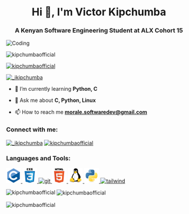 <h1 align="center">Hi 👋, I'm Victor Kipchumba</h1>
<h3 align="center">A Kenyan Software Engineering Student at ALX Cohort 15</h3>
<img align="rigth" alt="Coding" width="400" src="https://tenor.com/en-GB/view/programmer-gif-19019116" />
<p align="left"> <img src="https://komarev.com/ghpvc/?username=kipchumbaofficial&label=Profile%20views&color=0e75b6&style=flat" alt="kipchumbaofficial" /> </p>

<p align="left"> <a href="https://github.com/ryo-ma/github-profile-trophy"><img src="https://github-profile-trophy.vercel.app/?username=kipchumbaofficial" alt="kipchumbaofficial" /></a> </p>

<p align="left"> <a href="https://twitter.com/_ikipchumba" target="blank"><img src="https://img.shields.io/twitter/follow/_ikipchumba?logo=twitter&style=for-the-badge" alt="_ikipchumba" /></a> </p>

- 🌱 I’m currently learning **Python, C**

- 💬 Ask me about **C, Python, Linux**

- 📫 How to reach me **morale.softwaredev@gmail.com**

<h3 align="left">Connect with me:</h3>
<p align="left">
<a href="https://twitter.com/_ikipchumba" target="blank"><img align="center" src="https://raw.githubusercontent.com/rahuldkjain/github-profile-readme-generator/master/src/images/icons/Social/twitter.svg" alt="_ikipchumba" height="30" width="40" /></a>
<a href="https://linkedin.com/in/kipchumbaofficial" target="blank"><img align="center" src="https://raw.githubusercontent.com/rahuldkjain/github-profile-readme-generator/master/src/images/icons/Social/linked-in-alt.svg" alt="kipchumbaofficial" height="30" width="40" /></a>
</p>

<h3 align="left">Languages and Tools:</h3>
<p align="left"> <a href="https://www.cprogramming.com/" target="_blank" rel="noreferrer"> <img src="https://raw.githubusercontent.com/devicons/devicon/master/icons/c/c-original.svg" alt="c" width="40" height="40"/> </a> <a href="https://www.w3schools.com/css/" target="_blank" rel="noreferrer"> <img src="https://raw.githubusercontent.com/devicons/devicon/master/icons/css3/css3-original-wordmark.svg" alt="css3" width="40" height="40"/> </a> <a href="https://git-scm.com/" target="_blank" rel="noreferrer"> <img src="https://www.vectorlogo.zone/logos/git-scm/git-scm-icon.svg" alt="git" width="40" height="40"/> </a> <a href="https://www.w3.org/html/" target="_blank" rel="noreferrer"> <img src="https://raw.githubusercontent.com/devicons/devicon/master/icons/html5/html5-original-wordmark.svg" alt="html5" width="40" height="40"/> </a> <a href="https://www.linux.org/" target="_blank" rel="noreferrer"> <img src="https://raw.githubusercontent.com/devicons/devicon/master/icons/linux/linux-original.svg" alt="linux" width="40" height="40"/> </a> <a href="https://www.python.org" target="_blank" rel="noreferrer"> <img src="https://raw.githubusercontent.com/devicons/devicon/master/icons/python/python-original.svg" alt="python" width="40" height="40"/> </a> <a href="https://tailwindcss.com/" target="_blank" rel="noreferrer"> <img src="https://www.vectorlogo.zone/logos/tailwindcss/tailwindcss-icon.svg" alt="tailwind" width="40" height="40"/> </a> </p>

<p><img align="left" src="https://github-readme-stats.vercel.app/api/top-langs?username=kipchumbaofficial&show_icons=true&locale=en&layout=compact" alt="kipchumbaofficial" /></p>

<p>&nbsp;<img align="center" src="https://github-readme-stats.vercel.app/api?username=kipchumbaofficial&show_icons=true&locale=en" alt="kipchumbaofficial" /></p>

<p><img align="center" src="https://github-readme-streak-stats.herokuapp.com/?user=kipchumbaofficial&" alt="kipchumbaofficial" /></p>
